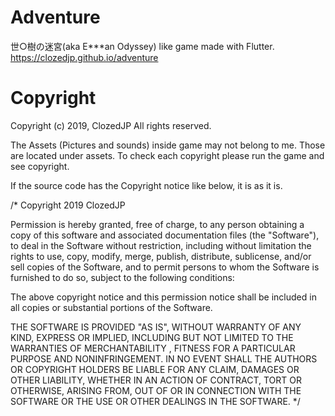 # Adventure
世○樹の迷宮(aka E***an Odyssey) like game made with Flutter.
https://clozedjp.github.io/adventure

# Copyright
Copyright (c) 2019, ClozedJP All rights reserved.

The Assets (Pictures and sounds) inside game may not belong to me.
Those are located under assets.
To check each copyright please run the game and see copyright.

If the source code has the Copyright notice like below, it is as it is.


/*
  Copyright 2019 ClozedJP

  Permission is hereby granted, free of charge, to any person obtaining a copy of this software and associated documentation files (the "Software"),
  to deal in the Software without restriction, including without limitation the rights to use, copy,
  modify, merge, publish, distribute, sublicense, and/or sell copies of the Software,
  and to permit persons to whom the Software is furnished to do so,
  subject to the following conditions:
  
  The above copyright notice and this permission notice shall be included in all copies or substantial portions of the Software.

  THE SOFTWARE IS PROVIDED "AS IS", WITHOUT WARRANTY OF ANY KIND, EXPRESS OR IMPLIED,
  INCLUDING BUT NOT LIMITED TO THE WARRANTIES OF MERCHANTABILITY , FITNESS FOR A PARTICULAR PURPOSE AND NONINFRINGEMENT.
  IN NO EVENT SHALL THE AUTHORS OR COPYRIGHT HOLDERS BE LIABLE FOR ANY CLAIM, DAMAGES OR OTHER LIABILITY, WHETHER IN AN ACTION OF CONTRACT,
  TORT OR OTHERWISE, ARISING FROM, OUT OF OR IN CONNECTION WITH THE SOFTWARE OR THE USE OR OTHER DEALINGS IN THE SOFTWARE.
*/

